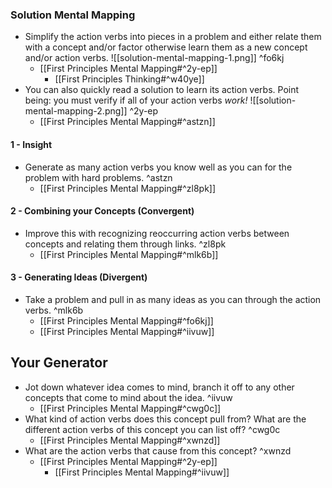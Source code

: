 ### Solution Mental Mapping
- Simplify the action verbs into pieces in a problem and either relate them with a concept and/or factor otherwise learn them as a new concept and/or action verbs.
	![[solution-mental-mapping-1.png]] ^fo6kj
	- [[First Principles Mental Mapping#^2y-ep]]
		- [[First Principles Thinking#^w40ye]]
- You can also quickly read a solution to learn its action verbs. Point being: you must verify if all of your action verbs *work!*
	![[solution-mental-mapping-2.png]] ^2y-ep
	- [[First Principles Mental Mapping#^astzn]]
#### 1 - Insight
- Generate as many action verbs you know well as you can for the problem with hard problems. ^astzn
	- [[First Principles Mental Mapping#^zl8pk]]
#### 2 - Combining your Concepts (Convergent)
- Improve this with recognizing reoccurring action verbs between concepts and relating them through links. ^zl8pk
	- [[First Principles Mental Mapping#^mlk6b]]
#### 3 - Generating Ideas (Divergent)
- Take a problem and pull in as many ideas as you can through the action verbs. ^mlk6b
	- [[First Principles Mental Mapping#^fo6kj]]
	- [[First Principles Mental Mapping#^iivuw]]

## Your Generator
- Jot down whatever idea comes to mind, branch it off to any other concepts that come to mind about the idea. ^iivuw
	- [[First Principles Mental Mapping#^cwg0c]]
- What kind of action verbs does this concept pull from?
	  What are the different action verbs of this concept you can list off? ^cwg0c
  - [[First Principles Mental Mapping#^xwnzd]]
- What are the action verbs that cause from this concept? ^xwnzd
	- [[First Principles Mental Mapping#^2y-ep]]
		- [[First Principles Mental Mapping#^iivuw]]